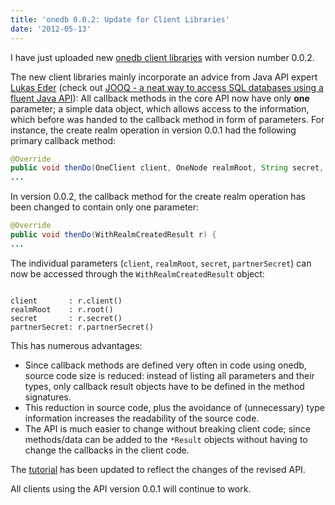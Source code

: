 ```yaml
---
title: 'onedb 0.0.2: Update for Client Libraries'
date: '2012-05-13'
---
```


I have just uploaded new [onedb client libraries](http://cms.onedb.de/downloads 'onedb client libraries') with version number 0.0.2.

The new client libraries mainly incorporate an advice from Java API expert [Lukas Eder](http://blog.jooq.org/ 'Java, SQL, and jOOQ / jOOX') (check out [JOOQ - a neat way to access SQL databases using a fluent Java API](http://www.jooq.org/ 'Java SQL')): All callback methods in the core API now have only **one** parameter; a simple data object, which allows access to the information, which before was handed to the callback method in form of parameters. For instance, the create realm operation in version 0.0.1 had the following primary callback method:

```java
@Override
public void thenDo(OneClient client, OneNode realmRoot, String secret, String partnerSecret) {
...
```

In version 0.0.2, the callback method for the create realm operation has been changed to contain only one parameter:

```java
@Override
public void thenDo(WithRealmCreatedResult r) {
...
```

The individual parameters (`client`, `realmRoot`, `secret`, `partnerSecret`) can now be accessed through the `WithRealmCreatedResult` object:

```text

client       : r.client()
realmRoot    : r.root()
secret       : r.secret()
partnerSecret: r.partnerSecret()
```

This has numerous advantages:

- Since callback methods are defined very often in code using onedb, source code size is reduced: instead of listing all parameters and their types, only callback result objects have to be defined in the method signatures.
- This reduction in source code, plus the avoidance of (unnecessary) type information increases the readability of the source code.
- The API is much easier to change without breaking client code; since methods/data can be added to the `*Result` objects without having to change the callbacks in the client code.

The [tutorial](http://maxrohde.com/2012/05/06/onedb-tutorial/ 'onedb Tutorial') has been updated to reflect the changes of the revised API.

All clients using the API version 0.0.1 will continue to work.
